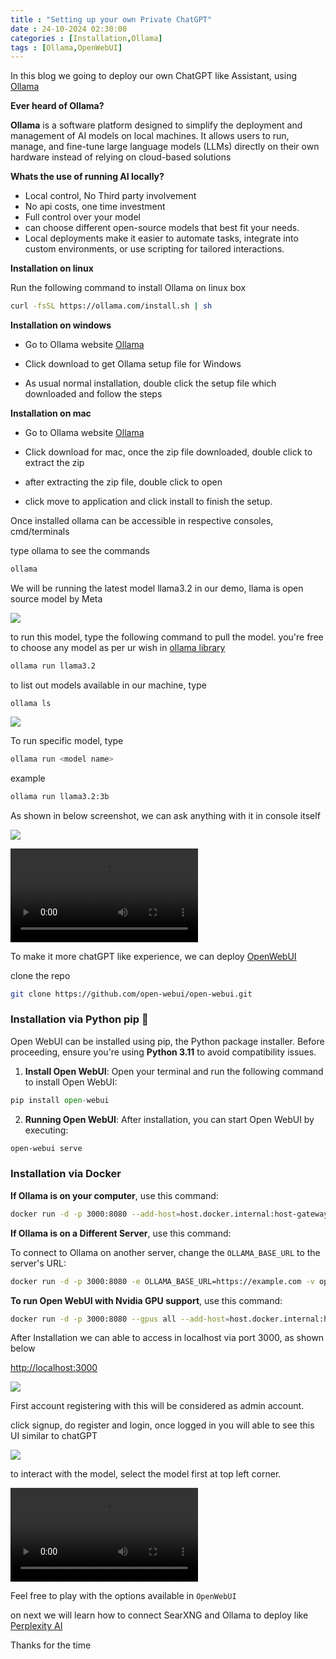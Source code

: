 ```yaml
---
title : "Setting up your own Private ChatGPT"
date : 24-10-2024 02:30:00
categories : [Installation,Ollama]
tags : [Ollama,OpenWebUI]
---
```


In this blog we going to deploy our own ChatGPT like Assistant, using [Ollama](https://ollama.com/)

**Ever heard of Ollama?**

**Ollama** is a software platform designed to simplify the deployment and management of AI models on local machines. It allows users to run, manage, and fine-tune large language models (LLMs) directly on their own hardware instead of relying on cloud-based solutions

**Whats the use of running AI locally?**

- Local control, No Third party involvement
- No api costs, one time investment
- Full control over your model
- can choose different open-source models that best fit your needs.
- Local deployments make it easier to automate tasks, integrate into custom environments, or use scripting for tailored interactions.

**Installation on linux**

Run the following command to install Ollama on linux box

```bash
curl -fsSL https://ollama.com/install.sh | sh
```

**Installation on windows**

- Go to Ollama website [Ollama](https://ollama.com/)

- Click download to get Ollama setup file for Windows

- As usual normal installation, double click the setup file which downloaded and follow the steps

**Installation on mac**

- Go to Ollama website [Ollama](https://ollama.com/)

- Click download for mac, once the zip file downloaded, double click to extract the zip

- after extracting the zip file, double click to open

- click move to application and click install to finish the setup.

Once installed ollama can be accessible in respective consoles, cmd/terminals

type ollama to see the commands

```bash
ollama
```

We will be running the latest model llama3.2 in our demo, llama is open source model by Meta

![](https://cdn.vkie.pro/ollama1.png)

to run this model, type the following command to pull the model. you're free to choose any model as per ur wish in [ollama library](https://ollama.com/library)

```bash
ollama run llama3.2
```

to list out models available in our machine, type

```
ollama ls
```
![](https://cdn.vkie.pro/ollama2.png)

To run specific model, type 
```bash
ollama run <model name>
```
example
```bash
ollama run llama3.2:3b
```
As shown in below screenshot, we can ask anything with it in console itself

![](https://cdn.vkie.pro/ollama3.png)

![](https://cdn.vkie.pro/ollama4.mp4)

To make it more chatGPT like experience, we can deploy [OpenWebUI](https://openwebui.com/)

clone the repo

```bash
git clone https://github.com/open-webui/open-webui.git
```
### Installation via Python pip 🐍

Open WebUI can be installed using pip, the Python package installer. Before proceeding, ensure you're using **Python 3.11** to avoid compatibility issues.

1. **Install Open WebUI**: Open your terminal and run the following command to install Open WebUI:

```python
pip install open-webui
```

2. **Running Open WebUI**: After installation, you can start Open WebUI by executing:

```bash
open-webui serve
```
### **Installation via Docker**

**If Ollama is on your computer**, use this command:

```bash
docker run -d -p 3000:8080 --add-host=host.docker.internal:host-gateway -v open-webui:/app/backend/data --name open-webui --restart always ghcr.io/open-webui/open-webui:main
```

**If Ollama is on a Different Server**, use this command:

To connect to Ollama on another server, change the `OLLAMA_BASE_URL` to the server's URL:

```bash
docker run -d -p 3000:8080 -e OLLAMA_BASE_URL=https://example.com -v open-webui:/app/backend/data --name open-webui --restart always ghcr.io/open-webui/open-webui:main
```

**To run Open WebUI with Nvidia GPU support**, use this command:

```bash
docker run -d -p 3000:8080 --gpus all --add-host=host.docker.internal:host-gateway -v open-webui:/app/backend/data --name open-webui --restart always ghcr.io/open-webui/open-webui:cuda
```

After Installation we can able to access in localhost via port 3000, as shown below

[http://localhost:3000](http://localhost:3000/)

![](https://cdn.vkie.pro/ollama5.png)

First account registering with this will be considered as admin account.

click signup, do register and login, once logged in you will able to see this UI similar to chatGPT

![](https://cdn.vkie.pro/ollama7.png)

to interact with the model, select the model first at top left corner.

![](https://cdn.vkie.pro/ollama7.mp4)

Feel free to play with the options available in `OpenWebUI`

on next we will learn how to connect SearXNG and Ollama to deploy like [Perplexity AI](https://www.perplexity.ai/)

Thanks for the time